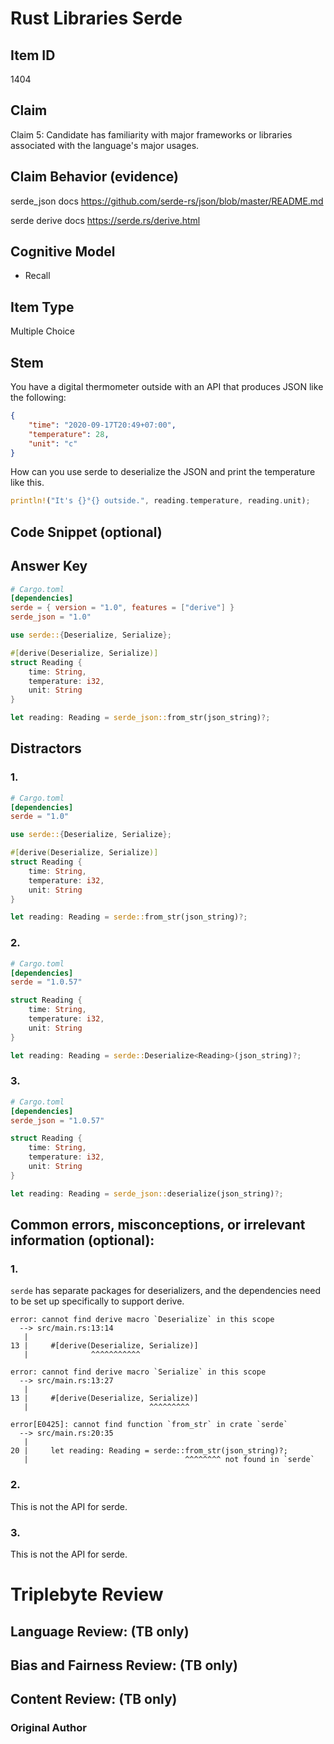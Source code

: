# Rust Libraries Serde

## Item ID
1404

## Claim
Claim 5: Candidate has familiarity with major frameworks or libraries associated with the language's major usages.

## Claim Behavior (evidence)
serde_json docs
https://github.com/serde-rs/json/blob/master/README.md

serde derive docs
https://serde.rs/derive.html

## Cognitive Model
* Recall

## Item Type
Multiple Choice

## Stem

You have a digital thermometer outside with an API that produces JSON like the following:
```json
{
    "time": "2020-09-17T20:49+07:00",
    "temperature": 28,
    "unit": "c"
}
```
How can you use serde to deserialize the JSON and print the temperature like this.
```rust
println!("It's {}°{} outside.", reading.temperature, reading.unit);
```

## Code Snippet (optional)


## Answer Key
```toml
# Cargo.toml
[dependencies]
serde = { version = "1.0", features = ["derive"] }
serde_json = "1.0"
```
```rust
use serde::{Deserialize, Serialize};

#[derive(Deserialize, Serialize)]
struct Reading {
    time: String,
    temperature: i32,
    unit: String
}

let reading: Reading = serde_json::from_str(json_string)?;
```

## Distractors

### 1.
```toml
# Cargo.toml
[dependencies]
serde = "1.0"
```
```rust
use serde::{Deserialize, Serialize};

#[derive(Deserialize, Serialize)]
struct Reading {
    time: String,
    temperature: i32,
    unit: String
}

let reading: Reading = serde::from_str(json_string)?;
```

### 2.
```toml
# Cargo.toml
[dependencies]
serde = "1.0.57"
```
```rust
struct Reading {
    time: String,
    temperature: i32,
    unit: String
}

let reading: Reading = serde::Deserialize<Reading>(json_string)?;
```

### 3.
```toml
# Cargo.toml
[dependencies]
serde_json = "1.0.57"
```
```rust
struct Reading {
    time: String,
    temperature: i32,
    unit: String
}

let reading: Reading = serde_json::deserialize(json_string)?;
```

## Common errors, misconceptions, or irrelevant information (optional):

### 1.
`serde` has separate packages for deserializers, and 
the dependencies need to be set up specifically to support derive.
```
error: cannot find derive macro `Deserialize` in this scope
  --> src/main.rs:13:14
   |
13 |     #[derive(Deserialize, Serialize)]
   |              ^^^^^^^^^^^

error: cannot find derive macro `Serialize` in this scope
  --> src/main.rs:13:27
   |
13 |     #[derive(Deserialize, Serialize)]
   |                           ^^^^^^^^^

error[E0425]: cannot find function `from_str` in crate `serde`
  --> src/main.rs:20:35
   |
20 |     let reading: Reading = serde::from_str(json_string)?;
   |                                   ^^^^^^^^ not found in `serde`
```

### 2.
This is not the API for serde.

### 3.
This is not the API for serde.

# Triplebyte Review


## Language Review: (TB only)


## Bias and Fairness Review: (TB only)


## Content Review: (TB only)


### Original Author
